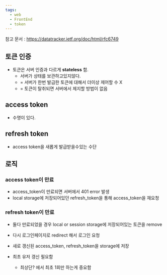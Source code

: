 ```yaml
---
tags:
  - web
  - FrontEnd
  - token
---
```


참고 문서 : https://datatracker.ietf.org/doc/html/rfc6749

## 토큰 인증
- 토큰은 서버 인증과 다르게 **stateless** 함.
	- 서버가 상태를 보관하고있지않다. 
	- = 서버가 한번 발급한 토큰에 대해서 더이상 제어할 수 X
	- = 토큰이 탈취되면 서버에서 제지할 방법이 없음

## access token 
- 수명이 있다.


## refresh token
- access token을 새롭게 발급받을수있는 수단



## 로직

### access token이 만료
- access_token이 만료되면 서버에서 401 error 발생
- local storage에 저장되어있던 refresh_token을 통해 access_token을 재요청

### refresh token이 만료
- 둘다 만료되었을 경우 local or session storage에 저장되어있는 토큰을 remove
- 다시 로그인페이지로 redirect 해서 로그인 요청
- 새로 갱신된 access_token, refresh_token을 storage에 저장



- 최초 유저 갱신 필요함
	- 최상단? 에서 최초 1회만 하는게 중요함